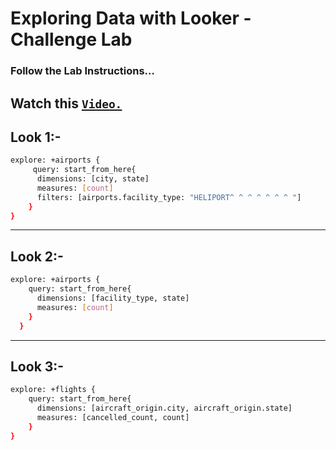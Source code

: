 # Exploring Data with Looker - Challenge Lab

### Follow the Lab Instructions...
Watch this [`Video.`](https://youtu.be/L-LuPWqAsHw?si=GuINvDOc2vK580IC)
---

## Look 1:-

```bash
explore: +airports {
     query: start_from_here{
      dimensions: [city, state]
      measures: [count]
      filters: [airports.facility_type: "HELIPORT^ ^ ^ ^ ^ ^ ^ "]
    } 
}
```
---
## Look 2:-
```bash
explore: +airports {
    query: start_from_here{
      dimensions: [facility_type, state]
      measures: [count]
    }
  }
```
---
## Look 3:-


```bash
explore: +flights {
    query: start_from_here{
      dimensions: [aircraft_origin.city, aircraft_origin.state]
      measures: [cancelled_count, count]
    }
}
```























